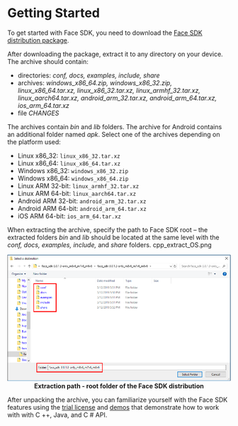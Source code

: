 # Getting Started

To get started with Face SDK, you need to download the [Face SDK distribution package](https://face.3divi.com/download_sdk).

After downloading the package, extract it to any directory on your device. The archive should contain:

* directories: *conf, docs, examples, include, share*
* archives: *windows_x86_64.zip, windows_x86_32.zip, linux_x86_64.tar.xz, linux_x86_32.tar.xz, linux_armhf_32.tar.xz, linux_aarch64.tar.xz, android_arm_32.tar.xz, android_arm_64.tar.xz, ios_arm_64.tar.xz*
* file *CHANGES*

The archives contain *bin* and *lib* folders. The archive for Android contains an additional folder named *apk*. Select one of the archives depending on the platform used:

* Linux x86_32: `linux_x86_32.tar.xz`
* Linux x86_64: `linux_x86_64.tar.xz`
* Windows x86_32: `windows_x86_32.zip`
* Windows x86_64: `windows_x86_64.zip`
* Linux ARM 32-bit: `linux_armhf_32.tar.xz`
* Linux ARM 64-bit: `linux_aarch64.tar.xz`
* Android ARM 32-bit: `android_arm_32.tar.xz`
* Android ARM 64-bit: `android_arm_64.tar.xz`
* iOS ARM 64-bit: `ios_arm_64.tar.xz`

When extracting the archive, specify the path to Face SDK root – the extracted folders *bin* and *lib* should be located at the same level with the *conf, docs, examples, include,* and *share* folders.
cpp_extract_OS.png

<p align="center">
<img width="700" src="../images/cpp_extract_OS.png"><br>
<b>Extraction path - root folder of the Face SDK distribution</b><br>
</p>

After unpacking the archive, you can familiarize yourself with the Face SDK features using the [trial license](license.md) and [demos](demos.md) that demonstrate how to work with with C ++, Java, and C # API. 
